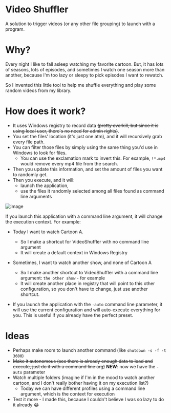 # Video Shuffler
A solution to trigger videos (or any other file grouping) to launch with a program.

# Why?
Every night I like to fall asleep watching my favorite cartoon. 
But, it has lots of seasons, lots of episodes, and sometimes I watch one season more than another, because I'm too lazy or sleepy to pick episodes I want to rewatch.

So I invented this little tool to help me shuffle everything and play some random videos from my library.

# How does it work?
- It uses Windows registry to record data ~~(pretty overkill, but since it is using local user, there's no need for admin rights)~~.
- You set the files' location (it's just one atm), and it will recursively grab every file path.
- You can filter those files by simply using the same thing you'd use in Windows to look for files.
  - You can use the exclamation mark to invert this. For example, `!*.mp4` would remove every mp4 file from the search.
- Then you update this information, and set the amount of files you want to randomly get.
- Then you execute, and it will:
  - launch the application, 
  - use the files it randomly selected among all files found as command line arguments
  
![image](https://user-images.githubusercontent.com/4689962/153950324-d9064966-26b0-465c-8858-7626299dc7a4.png)

If you launch this application with a command line argument, it will change the execution context. For example:
- Today I want to watch Cartoon A.
  - So I make a shortcut for VideoShuffler with no command line argument
  - It will create a default context in Windows Registry
- Sometimes, I want to watch another show, and none of Cartoon A
  - So I make another shortcut to VideoShuffler with a command line argument: `the other show` - for example
  - It will create another place in registry that will point to this other configuration, so you don't have to change, just use another shortcut.

- If you launch the application with the `-auto` command line parameter, it will use the current configuration and will auto-execute everything for you. This is useful if you already have the perfect preset.


# Ideas
- Perhaps make room to launch another command (like `shutdown -s -f -t 3600`)
- ~~Make it autonomous (see there is already enough data to load and execute, just do it with a command line arg)~~ **NEW**: now we have the `-auto` parameter 
- Watch multiple folders (imagine if I'm in the mood to watch another cartoon, and I don't really bother having it on my execution list?)
  - Today we can have different profiles using a command line argument, which is the context for execution
- Test it more - I made this, because I couldn't believe I was so lazy to do it already 😂
